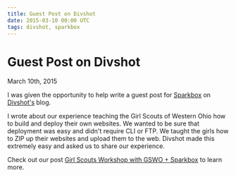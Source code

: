 ```yaml
---
title: Guest Post on Divshot
date: 2015-03-10 00:00 UTC
tags: divshot, sparkbox
---
```


# Guest Post on Divshot
<time>March 10th, 2015</time>

I was given the opportunity to help write a guest post for [Sparkbox](http://seesparkbox.com) on [Divshot's](http://divshot.io) blog.

I wrote about our experience teaching the Girl Scouts of Western Ohio how to build and deploy their own websites. We wanted to be sure that deployment was easy and didn't require CLI or FTP. We taught the girls how to ZIP up their websites and upload them to the web. Divshot made this extremely easy and asked us to share our experience.

Check out our post [Girl Scouts Workshop with GSWO + Sparkbox](https://divshot.com/blog/guest/girl-scouts-workshop/) to learn more.
